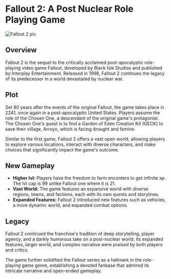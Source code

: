 # Fallout 2: A Post Nuclear Role Playing Game

![Fallout 2 pic](https://upload.wikimedia.org/wikipedia/en/c/c3/PC_Game_Fallout_2.jpg)

## Overview

Fallout 2 is the sequel to the critically acclaimed post-apocalyptic role-playing video game Fallout, developed by Black Isle Studios and published by Interplay Entertainment. Released in 1998, Fallout 2 continues the legacy of its predecessor in a world devastated by nuclear war.

## Plot

Set 80 years after the events of the original Fallout, the game takes place in 2241, once again in a post-apocalyptic United States. Players assume the role of the Chosen One, a descendant of the original game's protagonist. The Chosen One's quest is to find a Garden of Eden Creation Kit (GECK) to save their village, Arroyo, which is facing drought and famine.

Similar to the first game, Fallout 2 offers a vast open world, allowing players to explore various locations, interact with diverse characters, and make choices that significantly impact the game's outcome.

## New Gameplay

- **Higher lvl:** Players have the freedom to farm enconters to get infinite xp. The lvl cap is 99 unlike Fallout one where it is 21.
- **Vast World:** The game features an expansive world with diverse regions, towns, and factions, each with its own quests and storylines.
- **Expanded Features:** Fallout 2 introduced new features such as vehicles, a more dynamic world, and expanded combat options.

## Legacy

Fallout 2 continued the franchise's tradition of deep storytelling, player agency, and a darkly humorous take on a post-nuclear world. Its expanded features, larger world, and complex narrative were praised by both players and critics.

The game further solidified the Fallout series as a hallmark in the role-playing game genre, establishing a devoted fanbase that admired its intricate narrative and open-ended gameplay.